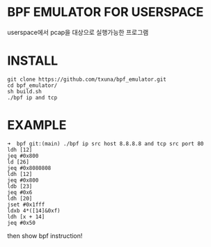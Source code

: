 # BPF EMULATOR FOR USERSPACE  
userspace에서 pcap을 대상으로 실행가능한 프로그램 

# INSTALL 
```shell
git clone https://github.com/txuna/bpf_emulator.git
cd bpf_emulator/ 
sh build.sh 
./bpf ip and tcp 
```

# EXAMPLE 
```shell
➜  bpf git:(main) ./bpf ip src host 8.8.8.8 and tcp src port 80
ldh [12]
jeq #0x800
ld [26]
jeq #0x8080808
ldh [12]
jeq #0x800
ldb [23]
jeq #0x6
ldh [20]
jset #0x1fff
ldxb 4*([14]&0xf)
ldh [x + 14]
jeq #0x50
```
then show bpf instruction!